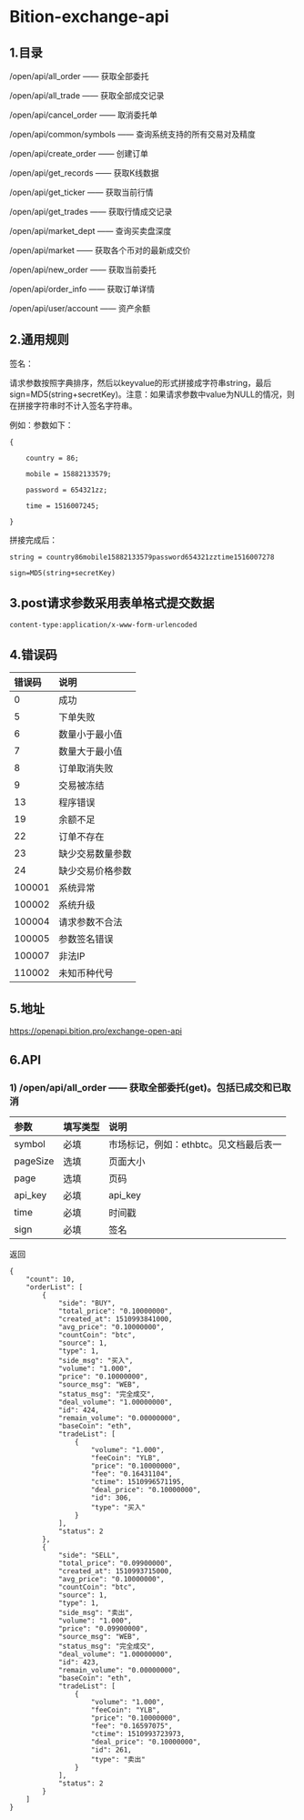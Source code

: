 # Bition-exchange-api
## 1.目录
/open/api/all_order —— 获取全部委托

/open/api/all_trade —— 获取全部成交记录

/open/api/cancel_order —— 取消委托单

/open/api/common/symbols —— 查询系统支持的所有交易对及精度

/open/api/create_order —— 创建订单

/open/api/get_records —— 获取K线数据

/open/api/get_ticker —— 获取当前行情

/open/api/get_trades —— 获取行情成交记录

/open/api/market_dept —— 查询买卖盘深度

/open/api/market —— 获取各个币对的最新成交价

/open/api/new_order —— 获取当前委托

/open/api/order_info —— 获取订单详情

/open/api/user/account —— 资产余额
## 2.通用规则
签名：

请求参数按照字典排序，然后以keyvalue的形式拼接成字符串string，最后sign=MD5(string+secretKey)。注意：如果请求参数中value为NULL的情况，则在拼接字符串时不计入签名字符串。

例如：参数如下：
```
{

	country = 86;

	mobile = 15882133579;

	password = 654321zz;

	time = 1516007245;

}
```
 
拼接完成后：
```
string = country86mobile15882133579password654321zztime1516007278

sign=MD5(string+secretKey)
```
## 3.post请求参数采用表单格式提交数据
```
content-type:application/x-www-form-urlencoded
```

## 4.错误码
|错误码|说明|
|:---|:---|
|0|成功|
|5|下单失败|
|6|数量小于最小值|
|7|数量大于最小值|
|8|订单取消失败|
|9|交易被冻结|
|13|程序错误|
|19|余额不足|
|22|订单不存在|
|23|缺少交易数量参数|
|24|缺少交易价格参数|
|100001|系统异常|
|100002|系统升级|
|100004|请求参数不合法|
|100005|参数签名错误|
|100007|非法IP|
|110002|未知币种代号|

## 5.地址
https://openapi.bition.pro/exchange-open-api

## 6.API
### 1) /open/api/all_order —— 获取全部委托(get)。包括已成交和已取消
|参数|填写类型|说明|
|:---|:---|:---|
|symbol|必填|市场标记，例如：ethbtc。见文档最后表一|
|pageSize|选填|页面大小|
|page|选填|页码|
|api_key|必填|api_key|
|time|必填|时间戳|
|sign|必填|签名|
返回
```
{
	"count": 10,
	"orderList": [
		{
			"side": "BUY",
			"total_price": "0.10000000",
			"created_at": 1510993841000,
			"avg_price": "0.10000000",
			"countCoin": "btc",
			"source": 1,
			"type": 1,
			"side_msg": "买入",
			"volume": "1.000",
			"price": "0.10000000",
			"source_msg": "WEB",
			"status_msg": "完全成交",
			"deal_volume": "1.00000000",
			"id": 424,
			"remain_volume": "0.00000000",
			"baseCoin": "eth",
			"tradeList": [
				{
					"volume": "1.000",
					"feeCoin": "YLB",
					"price": "0.10000000",
					"fee": "0.16431104",
					"ctime": 1510996571195,
					"deal_price": "0.10000000",
					"id": 306,
					"type": "买入"
				}
			],
			"status": 2
		},
		{
			"side": "SELL",
			"total_price": "0.09900000",
			"created_at": 1510993715000,
			"avg_price": "0.10000000",
			"countCoin": "btc",
			"source": 1,
			"type": 1,
			"side_msg": "卖出",
			"volume": "1.000",
			"price": "0.09900000",
			"source_msg": "WEB",
			"status_msg": "完全成交",
			"deal_volume": "1.00000000",
			"id": 423,
			"remain_volume": "0.00000000",
			"baseCoin": "eth",
			"tradeList": [
				{
					"volume": "1.000",
					"feeCoin": "YLB",
					"price": "0.10000000",
					"fee": "0.16597075",
					"ctime": 1510993723973,
					"deal_price": "0.10000000",
					"id": 261,
					"type": "卖出"
				}
			],
			"status": 2
		}
	]
}
```
